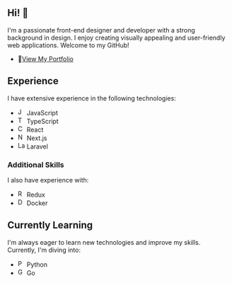## Hi! 👋
I'm a passionate front-end designer and developer with a strong background in design. I enjoy creating visually appealing and user-friendly web applications. Welcome to my GitHub!

- 🌭[View My Portfolio](https://www.nickdc.dev)

## Experience
I have extensive experience in the following technologies:

- <img src="https://cdn.jsdelivr.net/gh/devicons/devicon/icons/javascript/javascript-original.svg" width="16" alt="JS" /> JavaScript
- <img src="https://cdn.jsdelivr.net/gh/devicons/devicon/icons/typescript/typescript-original.svg" width="16" alt="TS" /> TypeScript
- <img src="https://cdn.jsdelivr.net/gh/devicons/devicon/icons/react/react-original.svg" width="16" alt="CRA" /> React
- <img src="https://cdn.jsdelivr.net/gh/devicons/devicon/icons/nextjs/nextjs-original.svg" width="16" alt="Next.js" /> Next.js
- <img src="https://cdn.jsdelivr.net/gh/devicons/devicon@latest/icons/laravel/laravel-original.svg" width="16" alt="Laraavel" /> Laravel

### Additional Skills
I also have experience with:

- <img src="https://cdn.jsdelivr.net/gh/devicons/devicon/icons/redux/redux-original.svg" width="16" alt="Redux" /> Redux
- <img src="https://cdn.jsdelivr.net/gh/devicons/devicon/icons/docker/docker-plain.svg" width="16" alt="Docker" /> Docker

## Currently Learning
I'm always eager to learn new technologies and improve my skills. Currently, I'm diving into:

- <img src="https://cdn.jsdelivr.net/gh/devicons/devicon/icons/python/python-original.svg" width="16" alt="Python" /> Python
- <img src="https://cdn.jsdelivr.net/gh/devicons/devicon/icons/go/go-original.svg" width="16" alt="Go" /> Go

<!---

I'm working on [briefly describe a project or goal related to these technologies].

## Projects
Here are some of the projects I've worked on:

- [Project Name](https://github.com/yourusername/projectname) - A brief description of the project, the technologies used, and what it does.
- [Another Project](https://github.com/yourusername/anotherproject) - Another brief description.

## Get in Touch
I'm always open to collaborating on projects and ideas. You can reach me at:

- Email: [your email]
- LinkedIn: [Your LinkedIn Profile]

!--->
